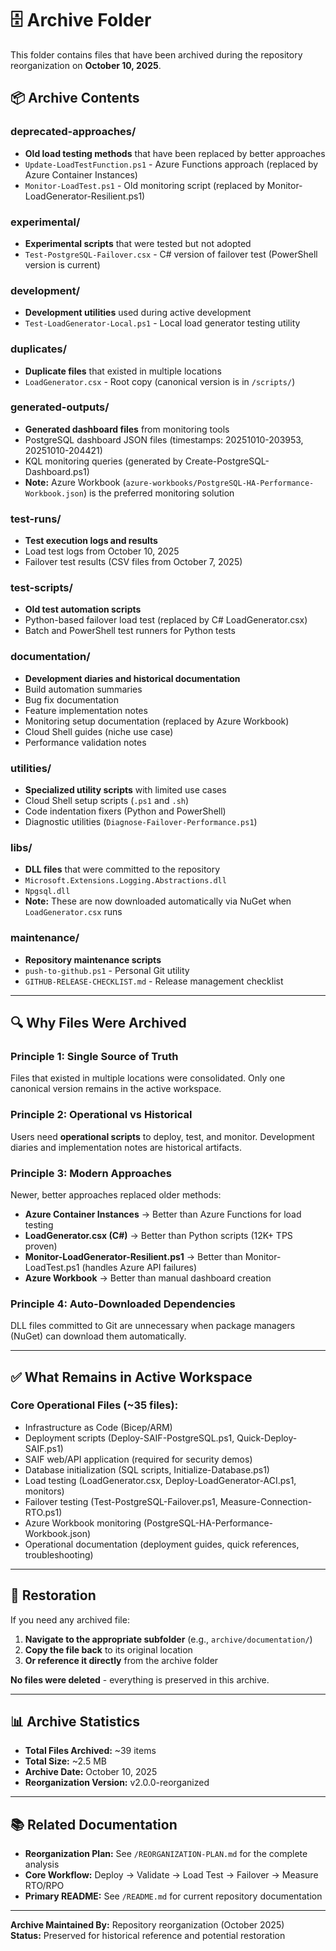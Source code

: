 # 🗄️ Archive Folder

This folder contains files that have been archived during the repository reorganization on **October 10, 2025**.

## 📦 Archive Contents

### **deprecated-approaches/**
- **Old load testing methods** that have been replaced by better approaches
- `Update-LoadTestFunction.ps1` - Azure Functions approach (replaced by Azure Container Instances)
- `Monitor-LoadTest.ps1` - Old monitoring script (replaced by Monitor-LoadGenerator-Resilient.ps1)

### **experimental/**
- **Experimental scripts** that were tested but not adopted
- `Test-PostgreSQL-Failover.csx` - C# version of failover test (PowerShell version is current)

### **development/**
- **Development utilities** used during active development
- `Test-LoadGenerator-Local.ps1` - Local load generator testing utility

### **duplicates/**
- **Duplicate files** that existed in multiple locations
- `LoadGenerator.csx` - Root copy (canonical version is in `/scripts/`)

### **generated-outputs/**
- **Generated dashboard files** from monitoring tools
- PostgreSQL dashboard JSON files (timestamps: 20251010-203953, 20251010-204421)
- KQL monitoring queries (generated by Create-PostgreSQL-Dashboard.ps1)
- **Note:** Azure Workbook (`azure-workbooks/PostgreSQL-HA-Performance-Workbook.json`) is the preferred monitoring solution

### **test-runs/**
- **Test execution logs and results**
- Load test logs from October 10, 2025
- Failover test results (CSV files from October 7, 2025)

### **test-scripts/**
- **Old test automation scripts**
- Python-based failover load test (replaced by C# LoadGenerator.csx)
- Batch and PowerShell test runners for Python tests

### **documentation/**
- **Development diaries and historical documentation**
- Build automation summaries
- Bug fix documentation
- Feature implementation notes
- Monitoring setup documentation (replaced by Azure Workbook)
- Cloud Shell guides (niche use case)
- Performance validation notes

### **utilities/**
- **Specialized utility scripts** with limited use cases
- Cloud Shell setup scripts (`.ps1` and `.sh`)
- Code indentation fixers (Python and PowerShell)
- Diagnostic utilities (`Diagnose-Failover-Performance.ps1`)

### **libs/**
- **DLL files** that were committed to the repository
- `Microsoft.Extensions.Logging.Abstractions.dll`
- `Npgsql.dll`
- **Note:** These are now downloaded automatically via NuGet when `LoadGenerator.csx` runs

### **maintenance/**
- **Repository maintenance scripts**
- `push-to-github.ps1` - Personal Git utility
- `GITHUB-RELEASE-CHECKLIST.md` - Release management checklist

---

## 🔍 Why Files Were Archived

### **Principle 1: Single Source of Truth**
Files that existed in multiple locations were consolidated. Only one canonical version remains in the active workspace.

### **Principle 2: Operational vs Historical**
Users need **operational scripts** to deploy, test, and monitor. Development diaries and implementation notes are historical artifacts.

### **Principle 3: Modern Approaches**
Newer, better approaches replaced older methods:
- **Azure Container Instances** → Better than Azure Functions for load testing
- **LoadGenerator.csx (C#)** → Better than Python scripts (12K+ TPS proven)
- **Monitor-LoadGenerator-Resilient.ps1** → Better than Monitor-LoadTest.ps1 (handles Azure API failures)
- **Azure Workbook** → Better than manual dashboard creation

### **Principle 4: Auto-Downloaded Dependencies**
DLL files committed to Git are unnecessary when package managers (NuGet) can download them automatically.

---

## ✅ What Remains in Active Workspace

### **Core Operational Files (~35 files):**
- Infrastructure as Code (Bicep/ARM)
- Deployment scripts (Deploy-SAIF-PostgreSQL.ps1, Quick-Deploy-SAIF.ps1)
- SAIF web/API application (required for security demos)
- Database initialization (SQL scripts, Initialize-Database.ps1)
- Load testing (LoadGenerator.csx, Deploy-LoadGenerator-ACI.ps1, monitors)
- Failover testing (Test-PostgreSQL-Failover.ps1, Measure-Connection-RTO.ps1)
- Azure Workbook monitoring (PostgreSQL-HA-Performance-Workbook.json)
- Operational documentation (deployment guides, quick references, troubleshooting)

---

## 🔄 Restoration

If you need any archived file:

1. **Navigate to the appropriate subfolder** (e.g., `archive/documentation/`)
2. **Copy the file back** to its original location
3. **Or reference it directly** from the archive folder

**No files were deleted** - everything is preserved in this archive.

---

## 📊 Archive Statistics

- **Total Files Archived:** ~39 items
- **Total Size:** ~2.5 MB
- **Archive Date:** October 10, 2025
- **Reorganization Version:** v2.0.0-reorganized

---

## 📚 Related Documentation

- **Reorganization Plan:** See `/REORGANIZATION-PLAN.md` for the complete analysis
- **Core Workflow:** Deploy → Validate → Load Test → Failover → Measure RTO/RPO
- **Primary README:** See `/README.md` for current repository documentation

---

**Archive Maintained By:** Repository reorganization (October 2025)  
**Status:** Preserved for historical reference and potential restoration
